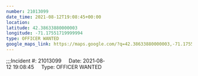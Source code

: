 ```yaml
---
number: 21013099
date_time: 2021-08-12T19:08:45+00:00
location: 
latitude: 42.38633880000003
longitude: -71.17551719999994
type: OFFICER WANTED
google_maps_link: https://maps.google.com/?q=42.38633880000003,-71.17551719999994
---
```


;;;Incident #: 21013099     Date: 2021‐08‐12 19:08:45     Type: OFFICER WANTED
